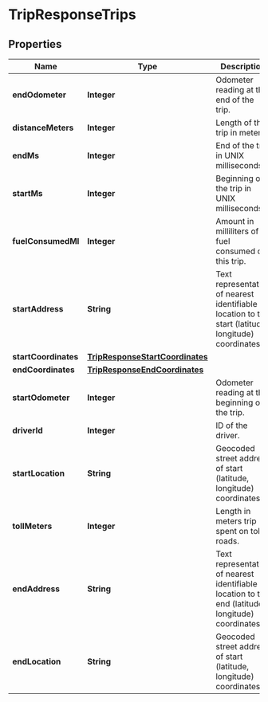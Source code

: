
# TripResponseTrips

## Properties
Name | Type | Description | Notes
------------ | ------------- | ------------- | -------------
**endOdometer** | **Integer** | Odometer reading at the end of the trip. |  [optional]
**distanceMeters** | **Integer** | Length of the trip in meters. |  [optional]
**endMs** | **Integer** | End of the trip in UNIX milliseconds. |  [optional]
**startMs** | **Integer** | Beginning of the trip in UNIX milliseconds. |  [optional]
**fuelConsumedMl** | **Integer** | Amount in milliliters of fuel consumed on this trip. |  [optional]
**startAddress** | **String** | Text representation of nearest identifiable location to the start (latitude, longitude) coordinates. |  [optional]
**startCoordinates** | [**TripResponseStartCoordinates**](TripResponseStartCoordinates.md) |  |  [optional]
**endCoordinates** | [**TripResponseEndCoordinates**](TripResponseEndCoordinates.md) |  |  [optional]
**startOdometer** | **Integer** | Odometer reading at the beginning of the trip. |  [optional]
**driverId** | **Integer** | ID of the driver. |  [optional]
**startLocation** | **String** | Geocoded street address of start (latitude, longitude) coordinates. |  [optional]
**tollMeters** | **Integer** | Length in meters trip spent on toll roads. |  [optional]
**endAddress** | **String** | Text representation of nearest identifiable location to the end (latitude, longitude) coordinates. |  [optional]
**endLocation** | **String** | Geocoded street address of start (latitude, longitude) coordinates. |  [optional]



